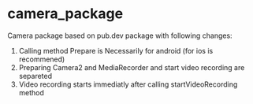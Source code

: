 # camera_package
Camera package based on pub.dev package with following changes:
1. Calling method Prepare is Necessarily for android (for ios is recommened)
2. Preparing Camera2 and MediaRecorder and start video recording are separeted
3. Video recording starts immediatly after calling startVideoRecording method